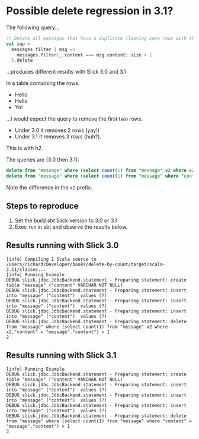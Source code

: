 # Possible delete regression in 3.1?

The following query...

```scala
// Delete all messages that have a duplicate (leaving zero rows with that content)
val zap =
  messages.filter { msg =>
    messages.filter(_.content === msg.content).size > 1
  }.delete
```

...produces different results with Slick 3.0 and 3.1

In a table containing the rows:

- Hello
- Hello
- Yo!

...I would expect the query to remove the first two rows.

- Under 3.0 it removes 2 rows (yay!)
- Under 3.1 it removes 3 rows (huh?).

This is with h2.

The queries are (3.0 then 3.1):

```sql
delete from "message" where (select count(1) from "message" x2 where x2."content" = "message"."content") > 1
delete from "message" where (select count(1) from "message" where "content" = "message"."content") > 1
```

Note the difference in the `x2` prefix.

## Steps to reproduce

1. Set the _build.sbt_ Slick version to 3.0 or 3.1
2. Exec `run` in sbt and observe the results below.

##  Results running with Slick 3.0

```
[info] Compiling 1 Scala source to /Users/richard/Developer/books/delete-by-count/target/scala-2.11/classes...
[info] Running Example
DEBUG slick.jdbc.JdbcBackend.statement - Preparing statement: create table "message" ("content" VARCHAR NOT NULL)
DEBUG slick.jdbc.JdbcBackend.statement - Preparing statement: insert into "message" ("content")  values (?)
DEBUG slick.jdbc.JdbcBackend.statement - Preparing statement: insert into "message" ("content")  values (?)
DEBUG slick.jdbc.JdbcBackend.statement - Preparing statement: insert into "message" ("content")  values (?)
DEBUG slick.jdbc.JdbcBackend.statement - Preparing statement: delete from "message" where (select count(1) from "message" x2 where x2."content" = "message"."content") > 1
2
```


##  Results running with Slick 3.1

```
[info] Running Example
DEBUG slick.jdbc.JdbcBackend.statement - Preparing statement: create table "message" ("content" VARCHAR NOT NULL)
DEBUG slick.jdbc.JdbcBackend.statement - Preparing statement: insert into "message" ("content")  values (?)
DEBUG slick.jdbc.JdbcBackend.statement - Preparing statement: insert into "message" ("content")  values (?)
DEBUG slick.jdbc.JdbcBackend.statement - Preparing statement: insert into "message" ("content")  values (?)
DEBUG slick.jdbc.JdbcBackend.statement - Preparing statement: delete from "message" where (select count(1) from "message" where "content" = "message"."content") > 1
3
```
